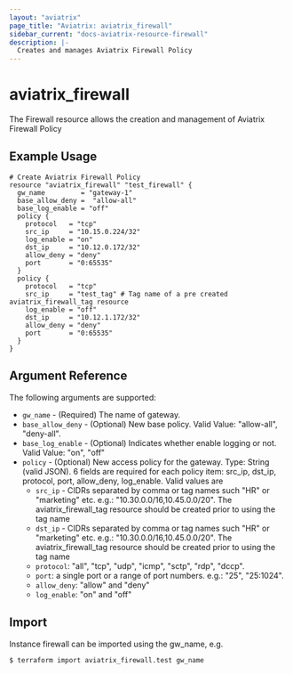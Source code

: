 ```yaml
---
layout: "aviatrix"
page_title: "Aviatrix: aviatrix_firewall"
sidebar_current: "docs-aviatrix-resource-firewall"
description: |-
  Creates and manages Aviatrix Firewall Policy
---
```


# aviatrix_firewall

The Firewall resource allows the creation and management of Aviatrix Firewall Policy

## Example Usage

```hcl
# Create Aviatrix Firewall Policy
resource "aviatrix_firewall" "test_firewall" {
  gw_name         = "gateway-1"
  base_allow_deny =  "allow-all"
  base_log_enable = "off"
  policy {
    protocol   = "tcp"
    src_ip     = "10.15.0.224/32"
    log_enable = "on"
    dst_ip     = "10.12.0.172/32"
    allow_deny = "deny"
    port       = "0:65535"
  }
  policy {
    protocol   = "tcp"
    src_ip     = "test_tag" # Tag name of a pre created aviatrix_firewall_tag resource
    log_enable = "off"
    dst_ip     = "10.12.1.172/32"
    allow_deny = "deny"
    port       = "0:65535"
  }
}
```

## Argument Reference

The following arguments are supported:

* `gw_name` - (Required) The name of gateway.
* `base_allow_deny` - (Optional) New base policy. Valid Value: "allow-all", "deny-all".
* `base_log_enable` - (Optional) Indicates whether enable logging or not. Valid Value: "on", "off"
* `policy` - (Optional) New access policy for the gateway. Type: String (valid JSON). 6 fields are required for each policy item: src_ip, dst_ip, protocol, port, allow_deny, log_enable. Valid values are 
  * `src_ip` - CIDRs separated by comma or tag names such "HR" or "marketing" etc.  e.g.: "10.30.0.0/16,10.45.0.0/20". The aviatrix_firewall_tag resource should be created prior to using the tag name
  * `dst_ip` - CIDRs separated by comma or tag names such "HR" or "marketing" etc.  e.g.: "10.30.0.0/16,10.45.0.0/20". The aviatrix_firewall_tag resource should be created prior to using the tag name
  * `protocol`: "all", "tcp", "udp", "icmp", "sctp", "rdp", "dccp".
  * `port`: a single port or a range of port numbers. e.g.: "25", "25:1024".
  * `allow_deny`: "allow" and "deny"
  * `log_enable`: "on" and "off"

## Import

Instance firewall can be imported using the gw_name, e.g.

```
$ terraform import aviatrix_firewall.test gw_name
```